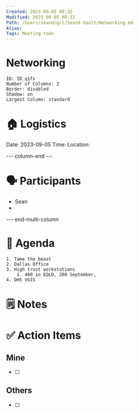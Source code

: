 ```yaml
---
Created: 2023-09-05 08:32
Modified: 2023-09-05 08:32
Path: /Users/seand/git/Seand-Vault/Networking.md
Alias:
Tags: Meeting todo
---
```


# Networking

```start-multi-column
ID: ID_q1fx
Number of Columns: 2
Border: disabled
Shadow: on
Largest Column: standard
```

# 🏠 Logistics
Date: 2023-09-05
Time: 
Location: 

--- column-end ---

# 🗣️ Participants
- Sean
- 

--- end-multi-column

# 📅 Agenda
	1. Tame the beast
	2. Dallas Office
	3. High trust workstations
		1. 400 in EQLD, 200 September, 
	4. DH5 VGIS

# 🗒️ Notes


# ✅ Action Items

## Mine
- [ ] 

## Others
- [ ] 

